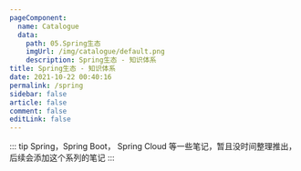 ```yaml
---
pageComponent: 
  name: Catalogue
  data: 
    path: 05.Spring生态
    imgUrl: /img/catalogue/default.png
    description: Spring生态 - 知识体系
title: Spring生态 - 知识体系
date: 2021-10-22 00:40:16
permalink: /spring
sidebar: false
article: false
comment: false
editLink: false
---
```


::: tip
Spring，Spring Boot， Spring Cloud 等一些笔记，暂且没时间整理推出，后续会添加这个系列的笔记
:::




